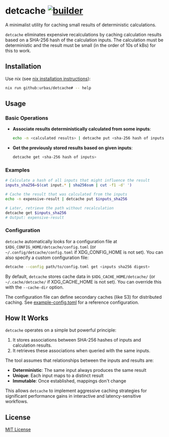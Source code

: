# detcache [![builder](https://github.com/urbas/detcache/actions/workflows/build.yml/badge.svg)](https://github.com/urbas/detcache/actions/workflows/build.yml)

A minimalist utility for caching small results of deterministic calculations.

`detcache` eliminates expensive recalculations by caching calculation results
based on a SHA-256 hash of the calculation inputs. The calculation must be
deterministic and the result must be small (in the order of 10s of kBs) for this
to work.

## Installation

Use nix (see [nix installation instructions](https://nixos.org/download/)):

```bash
nix run github:urbas/detcache# -- help
```

## Usage

### Basic Operations

- **Associate results deterministically calculated from some inputs**:

  ```bash
  echo -n <calculated results> | detcache put <sha-256 hash of inputs>
  ```

- **Get the previously stored results based on given inputs**:

  ```bash
  detcache get <sha-256 hash of inputs>
  ```

### Examples

```bash
# Calculate a hash of all inputs that might influence the result
inputs_sha256=$(cat input.* | sha256sum | cut -f1 -d' ')

# Cache the result that was calculated from the inputs
echo -n expensive-result | detcache put $inputs_sha256

# Later, retrieve the path without recalculation
detcache get $inputs_sha256
# Output: expensive-result
```

### Configuration

`detcache` automatically looks for a configuration file at
`$XDG_CONFIG_HOME/detcache/config.toml` (or `~/.config/detcache/config.toml` if
XDG_CONFIG_HOME is not set). You can also specify a custom configuration file:

```bash
detcache --config path/to/config.toml get <inputs sha256 digest>
```

By default, `detcache` stores cache data in `$XDG_CACHE_HOME/detcache/` (or
`~/.cache/detcache/` if XDG_CACHE_HOME is not set). You can override this with
the `--cache-dir` option.

The configuration file can define secondary caches (like S3) for distributed
caching. See [example-config.toml](example-config.toml) for a reference
configuration.

## How It Works

`detcache` operates on a simple but powerful principle:

1. It stores associations between SHA-256 hashes of inputs and calculation
   results.
2. It retrieves these associations when queried with the same inputs.

The tool assumes that relationships between the inputs and results are:

- **Deterministic**: The same input always produces the same result
- **Unique**: Each input maps to a distinct result
- **Immutable**: Once established, mappings don't change

This allows `detcache` to implement aggressive caching strategies for
significant performance gains in interactive and latency-sensitive workflows.

## License

[MIT License](LICENSE)
